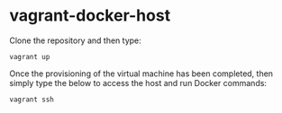 # vagrant-docker-host

Clone the repository and then type:

`vagrant up`

Once the provisioning of the virtual machine has been completed, then simply type the below to access the host and run Docker commands:

`vagrant ssh`
